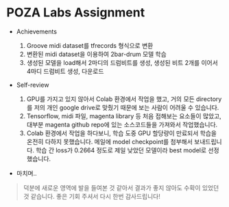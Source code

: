 # POZA Labs Assignment

- Achievements 
  1. Groove midi dataset를 tfrecords 형식으로 변환
  2. 변환된 midi dataset을 이용하여 2bar-drum 모델 학습
  3. 생성된 모델을 load해서 2마디의 드럼비트를 생성, 생성된 비트 2개를 이어서 4마디 드럼비트 생성, 다운로드


- Self-review
  1. GPU를 가지고 있지 않아서 Colab 환경에서 작업을 했고, 거의 모든 directory를 저의 개인 google drive로 맞췄기 때문에 보는 사람이 어려울 수 있습니다. 
  2. Tensorflow, midi 파일, magenta library 등 처음 접해보는 요소들이 많았고, 대부분 magenta github repo에 있는 소스코드들을 가져와서 작업했습니다.
  3. Colab 환경에서 작업을 하다보니, 학습 도중 GPU 할당량이 만료되서 학습을 온전히 다하지 못했습니다. 메일에 model checkpoint를 첨부해서 보내드립니다.
     학습 간 loss가 0.2664 정도로 제일 낮았던 모델이라 best model로 선정했습니다.
 

 - 마치며..

 > 덕분에 새로운 영역에 발을 들여본 것 같아서 결과가 좋지 않아도 수확이 있었던 것 같습니다. 좋은 기회 주셔서 다시 한번 감사드립니다!
